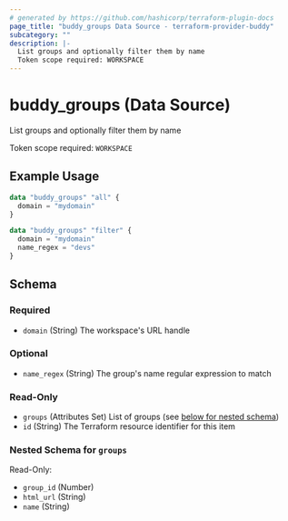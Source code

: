 ```yaml
---
# generated by https://github.com/hashicorp/terraform-plugin-docs
page_title: "buddy_groups Data Source - terraform-provider-buddy"
subcategory: ""
description: |-
  List groups and optionally filter them by name
  Token scope required: WORKSPACE
---
```


# buddy_groups (Data Source)

List groups and optionally filter them by name

Token scope required: `WORKSPACE`

## Example Usage

```terraform
data "buddy_groups" "all" {
  domain = "mydomain"
}

data "buddy_groups" "filter" {
  domain = "mydomain"
  name_regex = "devs"
}
```

<!-- schema generated by tfplugindocs -->
## Schema

### Required

- `domain` (String) The workspace's URL handle

### Optional

- `name_regex` (String) The group's name regular expression to match

### Read-Only

- `groups` (Attributes Set) List of groups (see [below for nested schema](#nestedatt--groups))
- `id` (String) The Terraform resource identifier for this item

<a id="nestedatt--groups"></a>
### Nested Schema for `groups`

Read-Only:

- `group_id` (Number)
- `html_url` (String)
- `name` (String)


